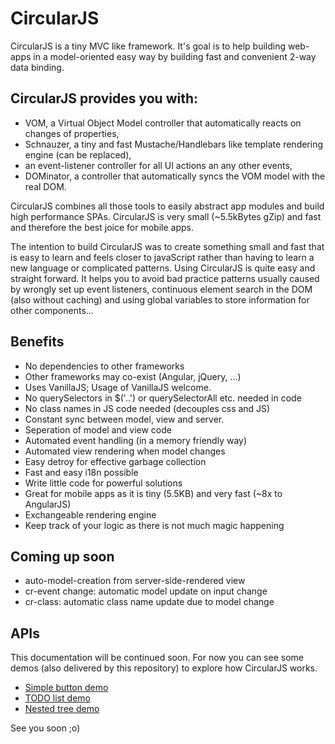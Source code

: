 # CircularJS

CircularJS is a tiny MVC like framework. It's goal is to help building web-apps in a model-oriented easy way by building fast and convenient 2-way data binding.

## CircularJS provides you with:

* VOM, a Virtual Object Model controller that automatically reacts on changes of properties,
* Schnauzer, a tiny and fast Mustache/Handlebars like template rendering engine (can be replaced),
* an event-listener controller for all UI actions an any other events,
* DOMinator, a controller that automatically syncs the VOM model with the real DOM.

CircularJS combines all those tools to easily abstract app modules and build high performance SPAs.
CircularJS is very small (~5.5kBytes gZip) and fast and therefore the best joice for mobile apps.

The intention to build CircularJS was to create something small and fast that is easy to learn and feels closer to javaScript rather than having to learn a new language or complicated patterns. Using CircularJS is quite easy and straight forward. It helps you to avoid bad practice patterns usually caused by wrongly set up event listeners, continuous element search in the DOM (also without caching) and using global variables to store information for other components...

## Benefits

* No dependencies to other frameworks
* Other frameworks may co-exist (Angular, jQuery, ...)
* Uses VanillaJS; Usage of VanillaJS welcome.
* No querySelectors in $('..') or querySelectorAll etc. needed in code
* No class names in JS code needed (decouples css and JS)
* Constant sync between model, view and server.
* Seperation of model and view code
* Automated event handling (in a memory friendly way)
* Automated view rendering when model changes
* Easy detroy for effective garbage collection
* Fast and easy i18n possible
* Write little code for powerful solutions
* Great for mobile apps as it is tiny (5.5KB) and very fast (~8x to AngularJS)
* Exchangeable rendering engine
* Keep track of your logic as there is not much magic happening

## Coming up soon

* auto-model-creation from server-side-rendered view
* cr-event change: automatic model update on input change
* cr-class: automatic class name update due to model change

## APIs

This documentation will be continued soon. For now you can see some demos (also delivered by this repository) to explore how CircularJS works.

* [Simple button demo](http://dematte.at/circularjs/)
* [TODO list demo](http://dematte.at/circularjs/todo/)
* [Nested tree demo](http://dematte.at/circularjs/tree/)

See you soon ;o)
